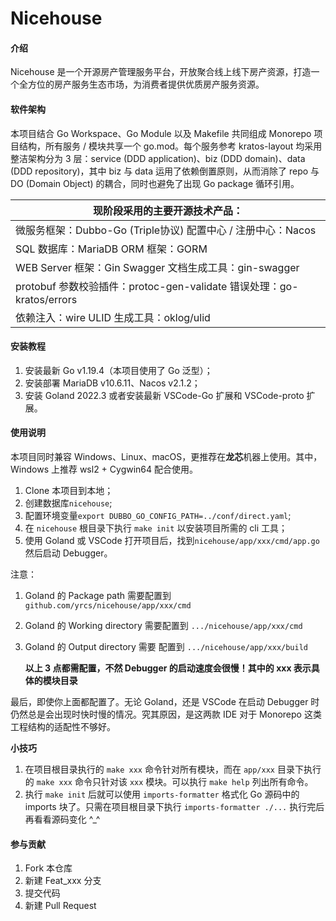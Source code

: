 # Nicehouse

#### 介绍
Nicehouse 是一个开源房产管理服务平台，开放聚合线上线下房产资源，打造一个全方位的房产服务生态市场，为消费者提供优质房产服务资源。

#### 软件架构
本项目结合 Go Workspace、Go Module 以及 Makefile 共同组成 Monorepo 项目结构，所有服务 / 模块共享一个 go.mod。每个服务参考 kratos-layout 均采用整洁架构分为 3 层：service (DDD application)、biz (DDD domain)、data (DDD repository)，其中 biz 与 data 运用了依赖倒置原则，从而消除了 repo 与 DO (Domain Object) 的耦合，同时也避免了出现 Go package 循环引用。

| 现阶段采用的主要开源技术产品：                               |
| ------------------------------------------------------------ |
| 微服务框架：Dubbo-Go (Triple协议)                                  配置中心 / 注册中心：Nacos |
| SQL 数据库：MariaDB                                                          ORM   框架：GORM |
| WEB Server 框架：Gin                                                          Swagger 文档生成工具：gin-swagger |
| protobuf 参数校验插件：protoc-gen-validate                  错误处理：go-kratos/errors |
| 依赖注入：wire                                                                      ULID 生成工具：oklog/ulid |


#### 安装教程

1.  安装最新 Go v1.19.4（本项目使用了 Go 泛型）；
2.  安装部署 MariaDB v10.6.11、Nacos v2.1.2；
3.  安装 Goland 2022.3 或者安装最新 VSCode-Go 扩展和 VSCode-proto 扩展。

#### 使用说明

本项目同时兼容 Windows、Linux、macOS，更推荐在**龙芯**机器上使用。其中，Windows 上推荐 wsl2 + Cygwin64 配合使用。

1.  Clone 本项目到本地；
2.  创建数据库`nicehouse`;
3.  配置环境变量`export DUBBO_GO_CONFIG_PATH=../conf/direct.yaml`;
4.  在 `nicehouse` 根目录下执行 `make init` 以安装项目所需的 cli 工具；
5.  使用 Goland 或 VSCode 打开项目后，找到`nicehouse/app/xxx/cmd/app.go` 然后启动 Debugger。

注意：

1. Goland 的 Package path 需要配置到 `github.com/yrcs/nicehouse/app/xxx/cmd` 

2. Goland 的 Working directory 需要配置到 `.../nicehouse/app/xxx/cmd`

3. Goland 的 Output directory 需要 配置到 `.../nicehouse/app/xxx/build`

   **以上 3 点都需配置，不然 Debugger 的启动速度会很慢！其中的 xxx 表示具体的模块目录**

最后，即使你上面都配置了。无论 Goland，还是 VSCode 在启动 Debugger 时仍然总是会出现时快时慢的情况。究其原因，是这两款 IDE 对于 Monorepo 这类工程结构的适配性不够好。

**小技巧**

1. 在项目根目录执行的 `make xxx` 命令针对所有模块，而在 `app/xxx` 目录下执行的 `make xxx` 命令只针对该 `xxx` 模块。可以执行 `make help` 列出所有命令。
2. 执行 `make init` 后就可以使用 `imports-formatter` 格式化 Go 源码中的 imports 块了。只需在项目根目录下执行 `imports-formatter ./...` 执行完后再看看源码变化 ^_^

#### **参与贡献**

1.  Fork 本仓库
2.  新建 Feat_xxx 分支
3.  提交代码
4.  新建 Pull Request
